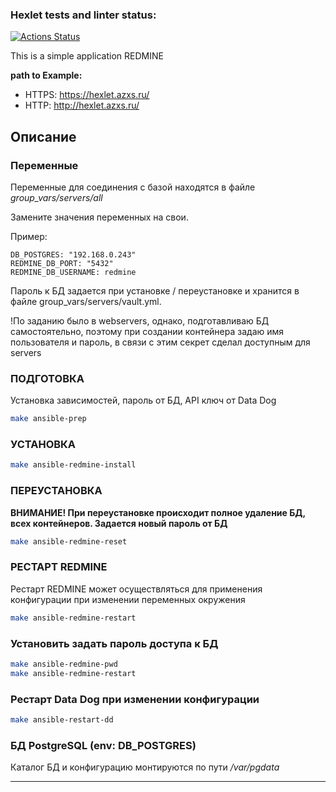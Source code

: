### Hexlet tests and linter status:
[![Actions Status](https://github.com/antmbx/devops-for-programmers-project-76/actions/workflows/hexlet-check.yml/badge.svg)](https://github.com/antmbx/devops-for-programmers-project-76/actions)


This is a simple application REDMINE

**path to Example:** 
- HTTPS: https://hexlet.azxs.ru/
- HTTP: http://hexlet.azxs.ru/


## Описание


### Переменные

Переменные для соединения с базой находятся в файле *group_vars/servers/all* 

Замените значения переменных на свои.


Пример:
```
DB_POSTGRES: "192.168.0.243"
REDMINE_DB_PORT: "5432"
REDMINE_DB_USERNAME: redmine
```


Пароль к БД задается при установке / переустановке и хранится в файле group_vars/servers/vault.yml.

!По заданию было в webservers, однако, подготавливаю БД самостоятельно, поэтому при создании контейнера задаю имя пользователя и пароль, в связи с этим секрет сделал доступным для servers


### ПОДГОТОВКА
Установка зависимостей, пароль от БД, API ключ от Data Dog
```bash
make ansible-prep
```


### УСТАНОВКА

```bash
make ansible-redmine-install
```


### ПЕРЕУСТАНОВКА
**ВНИМАНИЕ! При переустановке происходит полное удаление БД, всех контейнеров. Задается новый пароль от БД**

```bash
make ansible-redmine-reset
```


### РЕСТАРТ REDMINE 
Рестарт REDMINE может осуществляться для применения конфигурации при изменении переменных окружения

```bash
make ansible-redmine-restart
```

### Установить задать пароль доступа к БД
```bash
make ansible-redmine-pwd
make ansible-redmine-restart
```


### Рестарт Data Dog при изменении конфигурации
```bash
make ansible-restart-dd
```

### БД PostgreSQL (env: DB_POSTGRES)

Каталог БД и конфигурацию монтируются по пути */var/pgdata*




---
